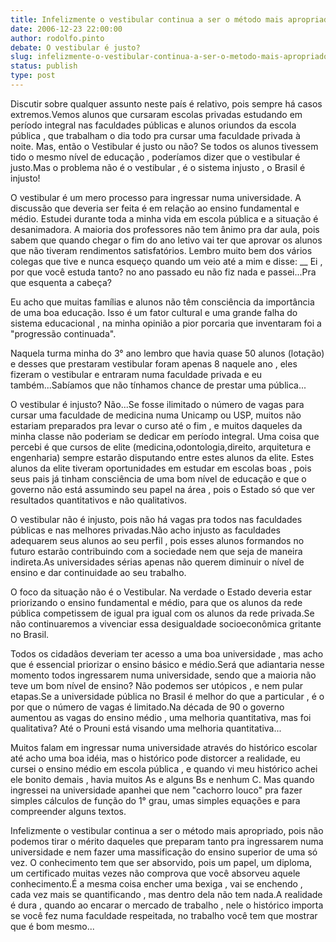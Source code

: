 ```yaml
---
title: Infelizmente o vestibular continua a ser o método mais apropriado
date: 2006-12-23 22:00:00
author: rodolfo.pinto
debate: O vestibular é justo?
slug: infelizmente-o-vestibular-continua-a-ser-o-metodo-mais-apropriado
status: publish 
type: post
---
```


Discutir sobre qualquer assunto neste país é relativo, pois sempre há casos extremos.Vemos alunos que cursaram escolas privadas estudando em período integral nas faculdades públicas e alunos oriundos da escola pública , que trabalham o dia todo pra cursar uma faculdade privada à noite. Mas, então o Vestibular é justo ou não? Se todos os alunos tivessem tido o mesmo nível de educação , poderíamos dizer que o vestibular é justo.Mas o problema não é o vestibular , é o sistema injusto , o Brasil é injusto!   

O vestibular é um mero processo para ingressar numa universidade. A discussão que deveria ser feita é em relação ao ensino fundamental e médio. Estudei durante toda a minha vida em escola pública e a situação é desanimadora. A maioria dos professores não tem ânimo pra dar aula, pois sabem que quando chegar o fim do ano letivo vai ter que aprovar os alunos que não tiveram rendimentos satisfatórios. Lembro muito bem dos vários colegas que tive e nunca esqueço quando um veio até a mim e disse: \_\_ Ei , por que você estuda tanto? no ano passado eu não fiz nada e passei...Pra que esquenta a cabeça?  

Eu acho que muitas famílias e alunos não têm consciência da importância de uma boa educação. Isso é um fator cultural e uma grande falha do sistema educacional , na minha opinião a pior porcaria que inventaram foi a "progressão continuada".  

Naquela turma minha do 3° ano lembro que havia quase 50 alunos (lotação) e desses que prestaram vestibular foram apenas 8 naquele ano , eles fizeram o vestibular e entraram numa faculdade privada e eu também...Sabíamos que não tínhamos chance de prestar uma pública...  

O vestibular é injusto? Não...Se fosse ilimitado o número de vagas para cursar uma faculdade de medicina numa Unicamp ou USP, muitos não estariam preparados pra levar o curso até o fim , e muitos daqueles da minha classe não poderiam se dedicar em período integral. Uma coisa que percebi é que cursos de elite (medicina,odontologia,direito, arquitetura e engenharia) sempre estarão disputando entre estes alunos da elite. Estes alunos da elite tiveram oportunidades em estudar em escolas boas , pois seus pais já tinham consciência de uma bom nível de educação e que o governo não está assumindo seu papel na área , pois o Estado só que ver resultados quantitativos e não qualitativos.  

O vestibular não é injusto, pois não há vagas pra todos nas faculdades públicas e nas melhores privadas.Não acho injusto as faculdades adequarem seus alunos ao seu perfil , pois esses alunos formandos no futuro estarão contribuindo com a sociedade nem que seja de maneira indireta.As universidades sérias apenas não querem diminuir o nível de ensino e dar continuidade ao seu trabalho.   

O foco da situação não é o Vestibular. Na verdade o Estado deveria estar priorizando o ensino fundamental e médio, para que os alunos da rede pública competissem de igual pra igual com os alunos da rede privada.Se não continuaremos a vivenciar essa desigualdade socioeconômica gritante no Brasil.  

Todos os cidadãos deveriam ter acesso a uma boa universidade , mas acho que é essencial priorizar o ensino básico e médio.Será que adiantaria nesse momento todos ingressarem numa universidade, sendo que a maioria não teve um bom nível de ensino? Não podemos ser utópicos , e nem pular etapas.Se a universidade pública no Brasil é melhor do que a particular , é o por que o número de vagas é limitado.Na década de 90 o governo aumentou as vagas do ensino médio , uma melhoria quantitativa, mas foi qualitativa? Até o Prouni está visando uma melhoria quantitativa...   

Muitos falam em ingressar numa universidade através do histórico escolar até acho uma boa idéia, mas o histórico pode distorcer a realidade, eu cursei o ensino médio em escola pública , e quando vi meu histórico achei ele bonito demais , havia muitos As e alguns Bs e nenhum C. Mas quando ingressei na universidade apanhei que nem "cachorro louco" pra fazer simples cálculos de função do 1° grau, umas simples equações e para compreender alguns textos.  

Infelizmente o vestibular continua a ser o método mais apropriado, pois não podemos tirar o mérito daqueles que preparam tanto pra ingressarem numa universidade e nem fazer uma massificação do ensino superior de uma só vez. O conhecimento tem que ser absorvido, pois um papel, um diploma, um certificado muitas vezes não comprova que você absorveu aquele conhecimento.É a mesma coisa encher uma bexiga , vai se enchendo , cada vez mais se quantificando , mas dentro dela não tem nada.A realidade é dura , quando ao encarar o mercado de trabalho , nele o histórico importa se você fez numa faculdade respeitada, no trabalho você tem que mostrar que é bom mesmo...
